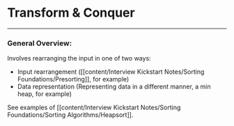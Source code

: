 # Transform & Conquer

---

### General Overview:
Involves rearranging the input in one of two ways:
- Input rearrangement ([[content/Interview Kickstart Notes/Sorting Foundations/Presorting]], for example)
- Data representation (Representing data in a different manner, a min heap, for example)

See examples of [[content/Interview Kickstart Notes/Sorting Foundations/Sorting Algorithms/Heapsort]].